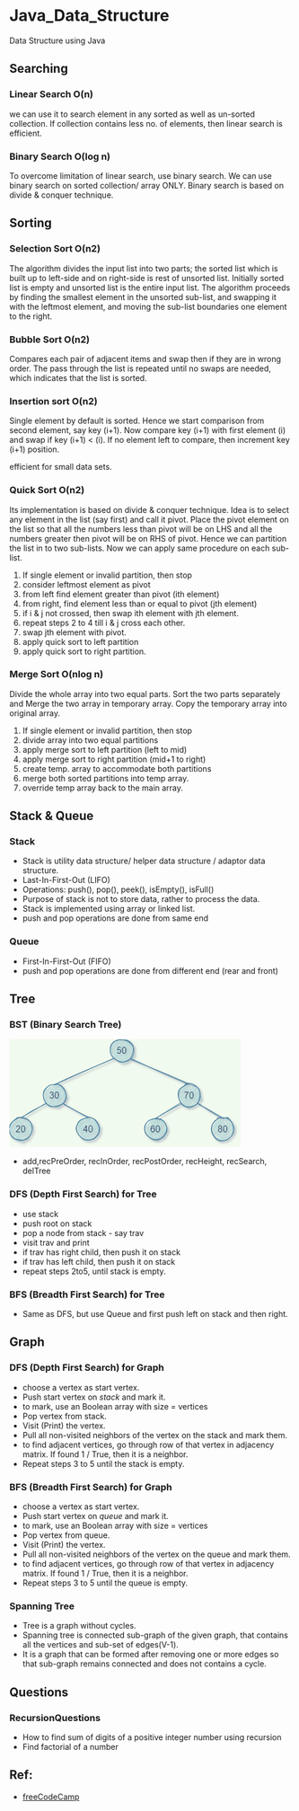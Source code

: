 # Java_Data_Structure
Data Structure using Java


## Searching

### Linear Search  O(n)

we can use it to search element in any sorted as well as un-sorted collection.
If collection contains less no. of elements, then linear search is efficient.

### Binary Search  O(log n)

To overcome limitation of linear search, use binary search.
We can use binary search on sorted collection/ array ONLY.
Binary search is based on divide & conquer technique.

## Sorting

### Selection Sort  O(n2)

The algorithm divides the input list into two parts; the sorted list which is built up to left-side and on right-side is rest of unsorted list. Initially sorted list is empty and unsorted list is the entire input list.
The algorithm proceeds by finding the smallest element in the unsorted sub-list, and swapping it with the leftmost element, and moving the sub-list boundaries one element to the right.

### Bubble Sort  O(n2)

Compares each pair of adjacent items and swap then if they are in wrong order.
The pass through the list is repeated until no swaps are needed, which indicates that the list is sorted.

### Insertion sort  O(n2)

Single element by default is sorted.
Hence we start comparison from second element, say key (i+1).
Now compare key (i+1) with first element (i) and swap if key (i+1) < (i).
If no element left to compare, then increment key (i+1) position.

efficient for small data sets.

### Quick Sort  O(n2)

Its implementation is based on divide & conquer technique.
Idea is to select any element in the list (say first) and call it pivot. Place the pivot element on the list so that all the numbers less than pivot will be on LHS and all the numbers greater then pivot will be on RHS of pivot. Hence we can partition the list in to two sub-lists. Now we can apply same procedure on each sub-list.

1. If single element or invalid partition, then stop
2. consider leftmost element as pivot
3. from left find element greater than pivot (ith element)
4. from right, find element less than or equal to pivot (jth element)
5. if i & j not crossed, then swap ith element with jth element.
6. repeat steps 2 to 4 till i & j cross each other.
7. swap jth element with pivot.
8. apply quick sort to left partition
9. apply quick sort to right partition.

### Merge Sort  O(nlog n)

Divide the whole array into two equal parts. Sort the two parts separately and Merge the two array in temporary array. Copy the temporary array into original array.

1. If single element or invalid partition, then stop
2. divide array into two equal partitions
3. apply merge sort to left partition (left to mid)
4. apply merge sort to right partition (mid+1 to right)
5. create temp. array to accommodate both partitions
6. merge both sorted partitions into temp array.
7. override temp array back to the main array.

## Stack & Queue

### Stack

- Stack is utility data structure/ helper data structure / adaptor data structure.
- Last-In-First-Out (LIFO)
- Operations: push(), pop(), peek(), isEmpty(), isFull()
- Purpose of stack is not to store data, rather to process the data. 
- Stack is implemented using array or linked list.
- push and pop operations are done from same end

### Queue 

- First-In-First-Out (FIFO)
- push and pop operations are done from different end (rear and front)

## Tree

### BST (Binary Search Tree)

![image](images/tree.png)

- add,recPreOrder, recInOrder, recPostOrder, recHeight, recSearch, delTree  

### DFS (Depth First Search) for Tree

- use stack<Node>
- push root on stack
- pop a node from stack  - say trav
- visit trav and print
- if trav has right child, then push it on stack
- if trav has left child, then push it on stack
- repeat steps 2to5, until stack is empty. 

### BFS (Breadth First Search) for Tree

- Same as DFS, but use Queue and first push left on stack and then right.


## Graph

### DFS (Depth First Search) for Graph

- choose a vertex as start vertex.
- Push start vertex on *stack* and mark it.
- to mark, use an Boolean array with size = vertices
- Pop vertex from stack.
- Visit (Print) the vertex.
- Pull all non-visited neighbors of the vertex on the stack and mark them.
- to find adjacent vertices, go through row of that vertex in adjacency matrix. If found 1 / True, then it is a neighbor.
- Repeat steps 3 to 5 until the stack is empty.

### BFS (Breadth First Search) for Graph 

- choose a vertex as start vertex.
- Push start vertex on *queue* and mark it.
- to mark, use an Boolean array with size = vertices
- Pop vertex from queue.
- Visit (Print) the vertex.
- Pull all non-visited neighbors of the vertex on the queue and mark them.
- to find adjacent vertices, go through row of that vertex in adjacency matrix. If found 1 / True, then it is a neighbor.
- Repeat steps 3 to 5 until the queue is empty.

### Spanning Tree

- Tree is a graph without cycles.
- Spanning tree is connected sub-graph of the given graph, that contains all the vertices and sub-set of edges(V-1).
- It is a graph that can be formed after removing one or more edges so that sub-graph remains connected and does not contains a cycle.

## Questions

### RecursionQuestions

- How to find sum of digits of a positive integer number using recursion
- Find factorial of a number


## Ref:

- [freeCodeCamp](https://www.youtube.com/watch?v=IJDJ0kBx2LM)